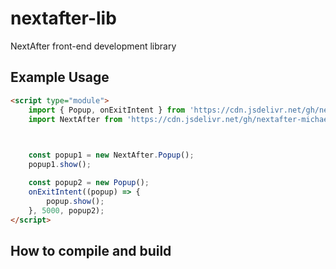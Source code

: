 # nextafter-lib
NextAfter front-end development library


## Example Usage
```html
<script type="module">
    import { Popup, onExitIntent } from 'https://cdn.jsdelivr.net/gh/nextafter-michael/nextafter-lib@latest/dist/index.esm.js';
    import NextAfter from 'https://cdn.jsdelivr.net/gh/nextafter-michael/nextafter-lib@latest/dist/index.esm.js';

    

    const popup1 = new NextAfter.Popup();
    popup1.show();

    const popup2 = new Popup();
    onExitIntent((popup) => {
        popup.show();
    }, 5000, popup2);
</script>
```

## How to compile and build